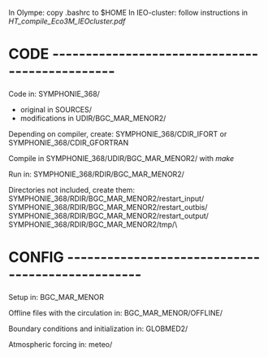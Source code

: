 In Olympe: copy .bashrc to $HOME
In IEO-cluster: follow instructions in *HT_compile_Eco3M_IEOcluster.pdf*

# CODE -----------------------------------------------
Code in: SYMPHONIE_368/
 - original in SOURCES/
 - modifications in UDIR/BGC_MAR_MENOR2/

Depending on compiler, create:
  SYMPHONIE_368/CDIR_IFORT or SYMPHONIE_368/CDIR_GFORTRAN

Compile in SYMPHONIE_368/UDIR/BGC_MAR_MENOR2/ with *make*

Run in: SYMPHONIE_368/RDIR/BGC_MAR_MENOR2/

Directories not included, create them:
SYMPHONIE_368/RDIR/BGC_MAR_MENOR2/restart_input/\
SYMPHONIE_368/RDIR/BGC_MAR_MENOR2/restart_outbis/\
SYMPHONIE_368/RDIR/BGC_MAR_MENOR2/restart_output/\
SYMPHONIE_368/RDIR/BGC_MAR_MENOR2/tmp/\

# CONFIG -------------------------------------------------
Setup in: BGC_MAR_MENOR

Offline files with the circulation in: BGC_MAR_MENOR/OFFLINE/

Boundary conditions and initialization in: GLOBMED2/

Atmospheric forcing in: meteo/
